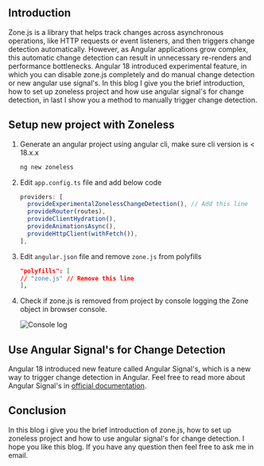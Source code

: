 ## Introduction 

Zone.js is a library that helps track changes across asynchronous operations, like HTTP requests or event listeners, and then triggers change detection automatically. However, as Angular applications grow complex, this automatic change detection can result in unnecessary re-renders and performance bottlenecks. Angular 18 introduced experimental feature, in which you can disable zone.js completely and do manual change detection or new angular use signal's. In this blog I give you the brief introduction, how to set up zoneless project and how use angular signal's for change detection, in last I show you a method to manually trigger change detection.

## Setup new project with Zoneless

1. Generate an angular project using angular cli, make sure cli version is < 18.x.x 

   ```bash
   ng new zoneless
   ```

2. Edit `app.config.ts` file and add below code

   ```typescript 
   providers: [
     provideExperimentalZonelessChangeDetection(), // Add this line
     provideRouter(routes),
     provideClientHydration(),
     provideAnimationsAsync(),
     provideHttpClient(withFetch()),
   ],
   ```

3. Edit `angular.json` file and remove `zone.js` from polyfills 

   ```json
   "polyfills": [
   // "zone.js" // Remove this line
   ],
   ```

4. Check if zone.js is removed from project by console logging the Zone object in browser console.
   
   ![Console log](https://haroonsaifi.tech/images/console-log.webp)


## Use Angular Signal's for Change Detection 

Angular 18 introduced new feature called Angular Signal's, which is a new way to trigger change detection in Angular. Feel free to read more about Angular Signal's in [official documentation](https://angular.dev/guide).

## Conclusion 

In this blog i give you the brief introduction of zone.js, how to set up zoneless project and how to use angular signal's for change detection. I hope you like this blog. If you have any question then feel free to ask me in email.


